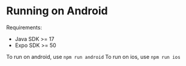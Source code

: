 # Running on Android
Requirements:
- Java SDK >= 17
- Expo SDK >= 50

To run on android, use ```npm run android```
To run on ios, use ```npm run ios```

